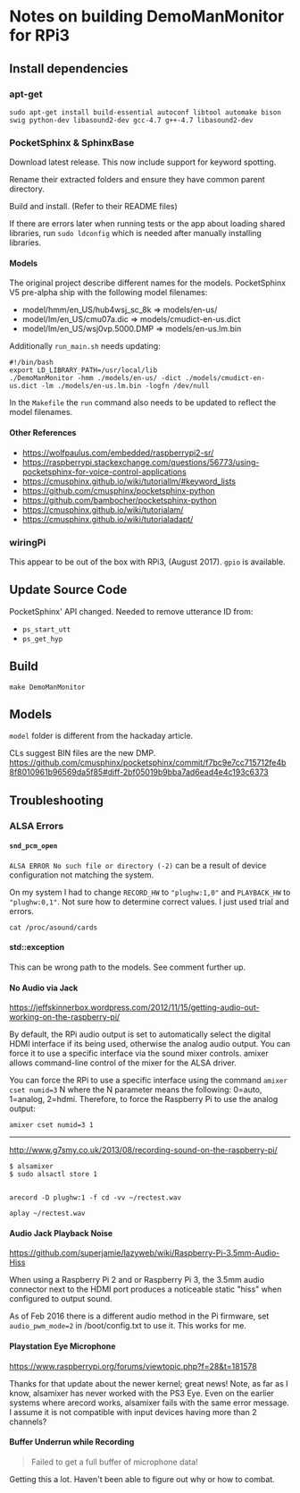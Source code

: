 # Notes on building DemoManMonitor for RPi3

## Install dependencies

### apt-get

    sudo apt-get install build-essential autoconf libtool automake bison swig python-dev libasound2-dev gcc-4.7 g++-4.7 libasound2-dev


### PocketSphinx & SphinxBase

Download latest release. This now include support for keyword spotting.

Rename their extracted folders and ensure they have common parent directory.

Build and install. (Refer to their README files)

If there are errors later when running tests or the app about loading
shared libraries, run `sudo ldconfig` which is needed after manually
installing libraries.

#### Models

The original project describe
different names for the models. PocketSphinx V5 pre-alpha ship with the
following model filenames:

* model/hmm/en_US/hub4wsj_sc_8k  => models/en-us/
* model/lm/en_US/cmu07a.dic      => models/cmudict-en-us.dict
* model/lm/en_US/wsj0vp.5000.DMP => models/en-us.lm.bin 

Additionally `run_main.sh` needs updating:

	#!/bin/bash
	export LD_LIBRARY_PATH=/usr/local/lib
	./DemoManMonitor -hmm ./models/en-us/ -dict ./models/cmudict-en-us.dict -lm ./models/en-us.lm.bin -logfn /dev/null

In the `Makefile` the `run` command also needs to be updated to reflect
the model filenames.


#### Other References

* https://wolfpaulus.com/embedded/raspberrypi2-sr/
* https://raspberrypi.stackexchange.com/questions/56773/using-pocketsphinx-for-voice-control-applications
* https://cmusphinx.github.io/wiki/tutoriallm/#keyword_lists
* https://github.com/cmusphinx/pocketsphinx-python
* https://github.com/bambocher/pocketsphinx-python
* https://cmusphinx.github.io/wiki/tutorialam/
* https://cmusphinx.github.io/wiki/tutorialadapt/


### wiringPi

This appear to be out of the box with RPi3, (August 2017). `gpio` is available.


## Update Source Code

PocketSphinx' API changed. Needed to remove utterance ID from:
* `ps_start_utt`
* `ps_get_hyp`


## Build

    make DemoManMonitor


## Models

`model` folder is different from the hackaday article.

CLs suggest BIN files are the new DMP.
https://github.com/cmusphinx/pocketsphinx/commit/f7bc9e7cc715712fe4b8f8010961b96569da5f85#diff-2bf05019b9bba7ad6ead4e4c193c6373


## Troubleshooting

### ALSA Errors

#### `snd_pcm_open`

`ALSA ERROR No such file or directory (-2)` can be a result of device
configuration not matching the system.

On my system I had to change `RECORD_HW` to `"plughw:1,0"` and
`PLAYBACK_HW` to `"plughw:0,1"`. Not sure how to determine correct
values. I just used trial and errors.

    cat /proc/asound/cards


#### std::exception

This can be wrong path to the models. See comment further up.

#### No Audio via Jack

https://jeffskinnerbox.wordpress.com/2012/11/15/getting-audio-out-working-on-the-raspberry-pi/

By default, the RPi audio output is set to automatically select the digital HDMI
interface if its being used, otherwise the analog audio output. You can force it
to use a specific interface via the sound mixer controls.  amixer allows
command-line control of the mixer for the ALSA driver.

You can force the RPi to use a specific interface using the command
`amixer cset numid=3` N where the N parameter means the following:
0=auto,
1=analog,
2=hdmi.
Therefore, to force the Raspberry Pi to use the analog output:

	amixer cset numid=3 1

--------------------------------------------------------------------------------

http://www.g7smy.co.uk/2013/08/recording-sound-on-the-raspberry-pi/

	$ alsamixer
	$ sudo alsactl store 1


	arecord -D plughw:1 -f cd -vv ~/rectest.wav

	aplay ~/rectest.wav



#### Audio Jack Playback Noise

https://github.com/superjamie/lazyweb/wiki/Raspberry-Pi-3.5mm-Audio-Hiss

When using a Raspberry Pi 2 and or Raspberry Pi 3, the 3.5mm audio connector
next to the HDMI port produces a noticeable static "hiss" when configured to
output sound.

As of Feb 2016 there is a different audio method in the Pi firmware, set
`audio_pwm_mode=2` in /boot/config.txt to use it. This works for me.


#### Playstation Eye Microphone

https://www.raspberrypi.org/forums/viewtopic.php?f=28&t=181578

Thanks for that update about the newer kernel; great news! Note, as far as I
know, alsamixer has never worked with the PS3 Eye. Even on the earlier systems
where arecord works, alsamixer fails with the same error message. I assume it is
not compatible with input devices having more than 2 channels? 

#### Buffer Underrun while Recording

> Failed to get a full buffer of microphone data!

Getting this a lot. Haven't been able to figure out why or how to combat.
